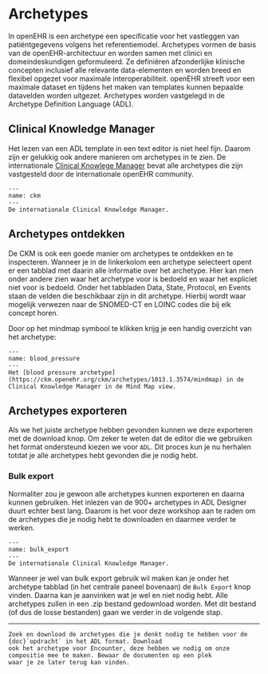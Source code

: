 # Archetypes

In openEHR is een archetype een specificatie voor het vastleggen van patiëntgegevens volgens 
het referentiemodel. Archetypes vormen de basis van de openEHR-architectuur en worden samen met clinici en 
domeindeskundigen geformuleerd. Ze definiëren afzonderlijke klinische concepten inclusief alle relevante 
data-elementen en worden breed en flexibel opgezet voor maximale interoperabiliteit. openEHR streeft voor
een maximale dataset en tijdens het maken van templates kunnen bepaalde datavelden worden uitgezet. Archetypes
worden vastgelegd in de Archetype Definition Language (ADL).

## Clinical Knowledge Manager

Het lezen van een ADL template in een text editor is niet heel fijn. Daarom zijn er gelukkig ook andere manieren om 
archetypes in te zien. De internationale [Clinical Knowlege Manager](https://ckm.openehr.org/ckm/) bevat alle 
archetypes die zijn vastgesteld door de internationale openEHR community. 

```{figure} ./figures/ckm.png
---
name: ckm
---
De internationale Clinical Knowledge Manager. 
```

## Archetypes ontdekken

De CKM is ook een goede manier om archetypes te ontdekken en te inspecteren. Wanneer je in de linkerkolom een 
archetype selecteert opent er een tabblad met daarin alle informatie over het archetype. Hier kan
men onder andere zien waar het archetype voor is bedoeld en waar het expliciet niet voor is bedoeld.
Onder het tabbladen Data, State, Protocol, en Events staan de velden die beschikbaar zijn in dit archetype.
Hierbij wordt waar mogelijk verwezen naar de SNOMED-CT en LOINC codes die bij elk concept horen.

Door op het mindmap symbool te klikken krijg je een handig overzicht van het archetype:

```{figure} ./figures/blood_pressure_archetype.png
---
name: blood_pressure
---
Het [blood pressure archetype](https://ckm.openehr.org/ckm/archetypes/1013.1.3574/mindmap) in de Clinical Knowledge Manager in de Mind Map view.
```

## Archetypes exporteren

Als we het juiste archetype hebben gevonden kunnen we deze exporteren met de download knop. Om zeker te weten dat de 
editor die we gebruiken het format ondersteund kiezen we voor `ADL`. Dit proces kun je nu herhalen totdat je alle 
archetypes hebt gevonden die je nodig hebt. 

### Bulk export

Normaliter zou je gewoon alle archetypes kunnen exporteren en daarna kunnen gebruiken. Het inlezen van de 900+
archetypes in ADL Designer duurt echter best lang. Daarom is het voor deze workshop aan te raden om de archetypes 
die je nodig hebt te downloaden en daarmee verder te werken.

```{figure} ./figures/bulk_export.png
---
name: bulk_export
---
De internationale Clinical Knowledge Manager. 
```

Wanneer je wel van bulk export gebruik wil maken kan je onder het archetype tabblad (in het centrale paneel bovenaan)
de `Bulk Export` knop vinden. Daarna kan je aanvinken wat je wel en niet nodig hebt. Alle archetypes zullen in een .zip 
bestand gedownload worden. Met dit bestand (of dus de losse bestanden) gaan we verder in de volgende stap.

---

```{admonition} Opdracht
Zoek en download de archetypes die je denkt nodig te hebben voor de {doc}`opdracht` in het ADL format. Download 
ook het archetype voor Encounter, deze hebben we nodig om onze compositie mee te maken. Bewaar de documenten op een plek 
waar je ze later terug kan vinden.
```